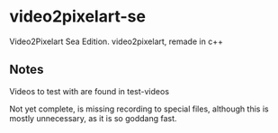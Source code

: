 # video2pixelart-se

Video2Pixelart Sea Edition. video2pixelart, remade in c++

## Notes

Videos to test with are found in test-videos

Not yet complete, is missing recording to special files, although this is mostly unnecessary, as it is so goddang fast.
